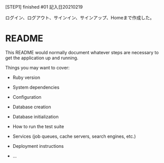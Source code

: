 [STEP1] finished #01 記入日20210219

ログイン、ログアウト、サインイン、サインアップ、Homeまで作成した。

# README

This README would normally document whatever steps are necessary to get the
application up and running.

Things you may want to cover:

* Ruby version

* System dependencies

* Configuration

* Database creation

* Database initialization

* How to run the test suite

* Services (job queues, cache servers, search engines, etc.)

* Deployment instructions

* ...
